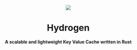<p align="center">
  <img src="https://skillicons.dev/icons?i=rust" />
</p>

<h1 align="center">Hydrogen</h1>
<p align="center">
  <b>A scalable and lightweight Key Value Cache written in Rust</b>
</p>
